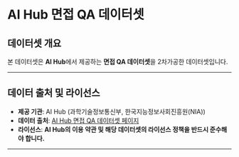 # AI Hub 면접 QA 데이터셋

## 데이터셋 개요

본 데이터셋은 **AI Hub**에서 제공하는 **면접 QA 데이터셋**을 2차가공한 데이터셋입니다.

---

## 데이터 출처 및 라이선스

-   **제공 기관**: AI Hub (과학기술정보통신부, 한국지능정보사회진흥원(NIA))
-   **데이터 출처**: [AI Hub 면접 QA 데이터셋 페이지](https://aihub.or.kr/aihubdata/data/view.do?dataSetSn=71592)
-   **라이선스**: **AI Hub의 이용 약관 및 해당 데이터셋의 라이선스 정책을 반드시 준수해야 합니다.**
---
